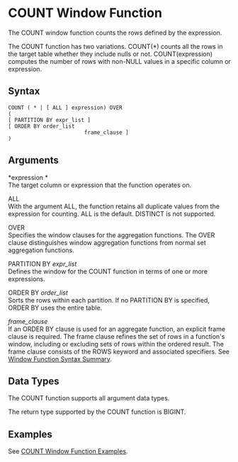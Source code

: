 # COUNT Window Function<a name="r_WF_COUNT"></a>

 The COUNT window function counts the rows defined by the expression\.

The COUNT function has two variations\. COUNT\(\*\) counts all the rows in the target table whether they include nulls or not\. COUNT\(expression\) computes the number of rows with non\-NULL values in a specific column or expression\.

## Syntax<a name="r_WF_COUNT-synopsis"></a>

```
COUNT ( * | [ ALL ] expression) OVER
(
[ PARTITION BY expr_list ]
[ ORDER BY order_list 
                        frame_clause ]
)
```

## Arguments<a name="r_WF_COUNT-arguments"></a>

 *expression *   
The target column or expression that the function operates on\. 

ALL   
With the argument ALL, the function retains all duplicate values from the expression for counting\. ALL is the default\. DISTINCT is not supported\.

OVER   
Specifies the window clauses for the aggregation functions\. The OVER clause distinguishes window aggregation functions from normal set aggregation functions\.

PARTITION BY *expr\_list*   
Defines the window for the COUNT function in terms of one or more expressions\.

ORDER BY *order\_list*   
Sorts the rows within each partition\. If no PARTITION BY is specified, ORDER BY uses the entire table\.

 *frame\_clause*   
If an ORDER BY clause is used for an aggregate function, an explicit frame clause is required\. The frame clause refines the set of rows in a function's window, including or excluding sets of rows within the ordered result\. The frame clause consists of the ROWS keyword and associated specifiers\. See [Window Function Syntax Summary](r_Window_function_synopsis.md)\.

## Data Types<a name="c_Supported_data_types_wf_count"></a>

The COUNT function supports all argument data types\.

The return type supported by the COUNT function is BIGINT\.

## Examples<a name="r_WF_COUNT-examples"></a>

See [COUNT Window Function Examples](r_Examples_of_count_WF.md)\.